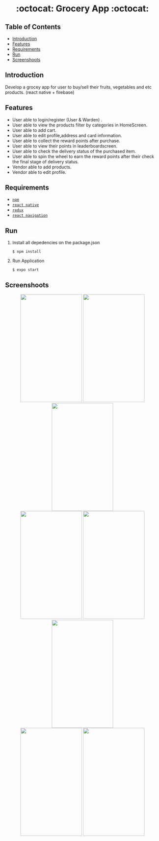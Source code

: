 <h1 align="center">:octocat: Grocery App :octocat:</h1>

## Table of Contents

- [Introduction](#introduction)
- [Features](#features)
- [Requirements](#requirements)
- [Run](#run)
- [Screenshoots](#screenshoots)

## Introduction
Develop a grocey app for user to buy/sell their fruits, vegetables and etc products.
(react native + firebase)


## Features
* User able to login/register (User & Warden) .
* User able to view the products filter by categories in HomeScreen.
* User able to add cart.
* User able to edit profile,address and card information.
* User able to collect the reward points after purchase.
* User able to view their points in leaderboardscreen.
* User able to check the delivery status of the purchased item.
* User able to spin the wheel to earn the reward points after their check the final stage of delivery status.
* Vendor able to add products.
* Vendor able to edit profile.


## Requirements
* [`npm`](https://www.npmjs.com/get-npm)
* [`react native`](https://facebook.github.io/react-native)
* [`redux`](https://redux.js.org/)
* [`react navigation`](https://reactnavigation.org/)


## Run

1. Install all depedencies on the package.json
   ```
   $ npm install
   ```
2. Run Application
   ```
   $ expo start

   ```

## Screenshoots
<div align="center">
 <img src="https://user-images.githubusercontent.com/61400480/186358535-3cc8fa80-85d7-4b3e-a17d-39006394d591.PNG" width="200" height="350">
 <img src="https://user-images.githubusercontent.com/61400480/186358698-e8af5d6e-b3e2-4d06-9f25-965cef9df2c3.PNG" width="200" height="350">
 <img src="https://user-images.githubusercontent.com/61400480/186358694-b2dc025d-8bca-4eaf-a922-8d252c5cffc1.PNG" width="200" height="350">
 </br>
 <img src="https://user-images.githubusercontent.com/61400480/186358703-5527d035-9705-4dde-9a16-7a07c9e9ea69.PNG" width="200" height="350">
 <img src="https://user-images.githubusercontent.com/61400480/177075020-b3b9cabd-ef78-450d-88e5-537969ca64fd.PNG" width="200" height="350">
 <img src="https://user-images.githubusercontent.com/61400480/177075068-771bf987-7b82-4659-a8ed-95f3e7e5a802.PNG" width="200" height="350">
 </br>
 <img src="https://user-images.githubusercontent.com/61400480/177075149-24ca97d8-acda-43ef-ae31-a32395340b45.PNG" width="200" height="350">
 <img src="https://user-images.githubusercontent.com/61400480/170468776-d50c602f-aeef-462d-80e8-1a6919c9ffcd.PNG" width="200" height="350">
</div>
